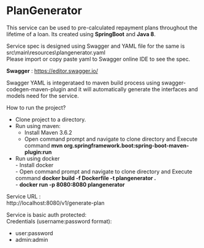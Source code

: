 # PlanGenerator

This service can be used to pre-calculated repayment plans throughout the lifetime of a loan.  Its created using **SpringBoot** and **Java 8**.  

Service spec is designed using Swagger and YAML file for the same is  src\main\resources\plangenerator.yaml  
Please import or copy paste yaml to Swagger online IDE to see the spec.  

**Swagger** : https://editor.swagger.io/    

Swagger YAML is integerataed to maven build process using swagger-codegen-maven-plugin and it will automatically generate the interfaces and models need for the service.      


How to run the project?    

-  Clone project to a directory.  
-  Run using maven:  
      -   Install Maven 3.6.2  
      -   Open command prompt and navigate to clone directory and Execute command **mvn org.springframework.boot:spring-boot-maven-plugin:run** 
- Run using docker  
      -   Install docker  
      -   Open command prompt and navigate to clone directory and Execute command **docker build -f Dockerfile -t plangenerator .**  
      -   **docker run -p 8080:8080 plangenerator**  
      
Service URL :  
http://localhost:8080/v1/generate-plan  

Service is basic auth protected:  
Credentials (username:password format):  
-   user:password  
-   admin:admin  
     



